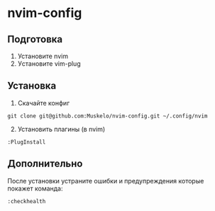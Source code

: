 # nvim-config

## Подготовка

1. Установите nvim
2. Уcтановите vim-plug

## Установка

1. Скачайте конфиг
```
git clone git@github.com:Muskelo/nvim-config.git ~/.config/nvim
```
2. Установить плагины (в nvim)
```
:PlugInstall
```

## Дополнительно

После установки устраните ошибки и предупреждения которые покажет команда:
```
:checkhealth
```

